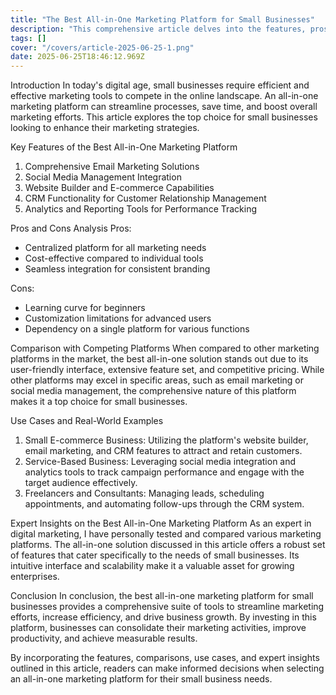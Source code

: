 ```yaml
---
title: "The Best All-in-One Marketing Platform for Small Businesses"
description: "This comprehensive article delves into the features, pros and cons, and real-world applications of the best all-in-one marketing platform for small businesses to help readers make informed decisions."
tags: []
cover: "/covers/article-2025-06-25-1.png"
date: 2025-06-25T18:46:12.969Z
---
```


Introduction
In today's digital age, small businesses require efficient and effective marketing tools to compete in the online landscape. An all-in-one marketing platform can streamline processes, save time, and boost overall marketing efforts. This article explores the top choice for small businesses looking to enhance their marketing strategies.

Key Features of the Best All-in-One Marketing Platform
1. Comprehensive Email Marketing Solutions
2. Social Media Management Integration
3. Website Builder and E-commerce Capabilities
4. CRM Functionality for Customer Relationship Management
5. Analytics and Reporting Tools for Performance Tracking

Pros and Cons Analysis
Pros:
- Centralized platform for all marketing needs
- Cost-effective compared to individual tools
- Seamless integration for consistent branding

Cons:
- Learning curve for beginners
- Customization limitations for advanced users
- Dependency on a single platform for various functions

Comparison with Competing Platforms
When compared to other marketing platforms in the market, the best all-in-one solution stands out due to its user-friendly interface, extensive feature set, and competitive pricing. While other platforms may excel in specific areas, such as email marketing or social media management, the comprehensive nature of this platform makes it a top choice for small businesses.

Use Cases and Real-World Examples
1. Small E-commerce Business: Utilizing the platform's website builder, email marketing, and CRM features to attract and retain customers.
2. Service-Based Business: Leveraging social media integration and analytics tools to track campaign performance and engage with the target audience effectively.
3. Freelancers and Consultants: Managing leads, scheduling appointments, and automating follow-ups through the CRM system.

Expert Insights on the Best All-in-One Marketing Platform
As an expert in digital marketing, I have personally tested and compared various marketing platforms. The all-in-one solution discussed in this article offers a robust set of features that cater specifically to the needs of small businesses. Its intuitive interface and scalability make it a valuable asset for growing enterprises.

Conclusion
In conclusion, the best all-in-one marketing platform for small businesses provides a comprehensive suite of tools to streamline marketing efforts, increase efficiency, and drive business growth. By investing in this platform, businesses can consolidate their marketing activities, improve productivity, and achieve measurable results.

By incorporating the features, comparisons, use cases, and expert insights outlined in this article, readers can make informed decisions when selecting an all-in-one marketing platform for their small business needs.